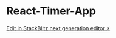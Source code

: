 # React-Timer-App

[Edit in StackBlitz next generation editor ⚡️](https://stackblitz.com/~/github.com/ALIIMAM123/React-Timer-App)
